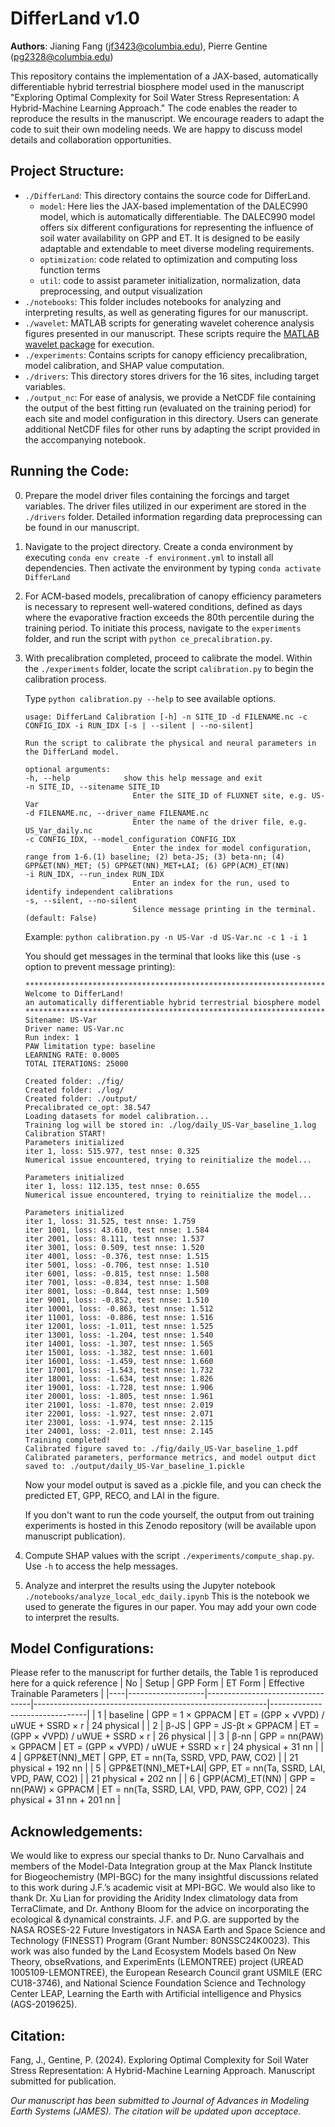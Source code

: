 # DifferLand v1.0
**Authors**: Jianing Fang (jf3423@columbia.edu), Pierre Gentine (pg2328@columbia.edu)

This repository contains the implementation of a JAX-based, automatically differentiable hybrid terrestrial biosphere model used in the manuscript "Exploring Optimal Complexity for Soil Water Stress Representation: A Hybrid-Machine Learning Approach." The code enables the reader to reproduce the results in the manuscript. We encourage readers to adapt the code to suit their own modeling needs. We are happy to discuss model details and collaboration opportunities.

## Project Structure:

- `./DifferLand`: This directory contains the source code for DifferLand.
    - `model`: Here lies the JAX-based implementation of the DALEC990 model, which is automatically differentiable. The DALEC990 model offers six different configurations for representing the influence of soil water availability on GPP and ET. It is designed to be easily adaptable and extendable to meet diverse modeling requirements.
    - `optimization`: code related to optimization and computing loss function terms
    - `util`: code to assist parameter initialization, normalization, data preprocessing, and output visualization
- `./notebooks`: This folder includes notebooks for analyzing and interpreting results, as well as generating figures for our manuscript.
- `./wavelet`: MATLAB scripts for generating wavelet coherence analysis figures presented in our manuscript. These scripts require the [MATLAB wavelet package](https://www.mathworks.com/products/wavelet.html) for execution.
- `./experiments`: Contains scripts for canopy efficiency precalibration, model calibration, and SHAP value computation.
- `./drivers`: This directory stores drivers for the 16 sites, including target variables.
- `./output_nc`: For ease of analysis, we provide a NetCDF file containing the output of the best fitting run (evaluated on the training period) for each site and model configuration in this directory. Users can generate additional NetCDF files for other runs by adapting the script provided in the accompanying notebook.

## Running the Code:

0) Prepare the model driver files containing the forcings and target variables. The driver files utilized in our experiment are stored in the `./drivers` folder. Detailed information regarding data preprocessing can be found in our manuscript.
1) Navigate to the project directory. Create a conda environment by executing `conda env create -f environment.yml` to install all dependencies. Then activate the environment by typing `conda activate DifferLand`
2) For ACM-based models, precalibration of canopy efficiency parameters is necessary to represent well-watered conditions, defined as days where the evaporative fraction exceeds the 80th percentile during the training period. To initiate this process, navigate to the `experiments` folder, and run the script with `python ce_precalibration.py`.
3) With precalibration completed, proceed to calibrate the model. Within the `./experiments` folder, locate the script `calibration.py` to begin the calibration process.

    Type `python calibration.py --help` to see available options.
    ```
    usage: DifferLand Calibration [-h] -n SITE_ID -d FILENAME.nc -c CONFIG_IDX -i RUN_IDX [-s | --silent | --no-silent]

    Run the script to calibrate the physical and neural parameters in the DifferLand model.

    optional arguments:
    -h, --help            show this help message and exit
    -n SITE_ID, --sitename SITE_ID
                            Enter the SITE_ID of FLUXNET site, e.g. US-Var
    -d FILENAME.nc, --driver_name FILENAME.nc
                            Enter the name of the driver file, e.g. US_Var_daily.nc
    -c CONFIG_IDX, --model_configuration CONFIG_IDX
                            Enter the index for model configuration, range from 1-6.(1) baseline; (2) beta-JS; (3) beta-nn; (4) GPP&ET(NN)_MET; (5) GPP&ET(NN)_MET+LAI; (6) GPP(ACM)_ET(NN)
    -i RUN_IDX, --run_index RUN_IDX
                            Enter an index for the run, used to identify independent calibrations
    -s, --silent, --no-silent
                            Silence message printing in the terminal. (default: False)
    ```

    Example: `python calibration.py -n US-Var -d US-Var.nc -c 1 -i 1`

    You should get messages in the terminal that looks like this (use `-s` option to prevent message printing):
    ```
    **********************************************************************  
    Welcome to DifferLand!  
    an automatically differentiable hybrid terrestrial biosphere model
    **********************************************************************  
    Sitename: US-Var  
    Driver name: US-Var.nc  
    Run index: 1  
    PAW limitation type: baseline  
    LEARNING RATE: 0.0005  
    TOTAL ITERATIONS: 25000  
  
    Created folder: ./fig/  
    Created folder: ./log/  
    Created folder: ./output/  
    Precalibrated ce_opt: 38.547  
    Loading datasets for model calibration...  
    Training log will be stored in: ./log/daily_US-Var_baseline_1.log  
    Calibration START!  
    Parameters initialized  
    iter 1, loss: 515.977, test nnse: 0.325  
    Numerical issue encountered, trying to reinitialize the model...  
  
    Parameters initialized  
    iter 1, loss: 112.135, test nnse: 0.655  
    Numerical issue encountered, trying to reinitialize the model...  
  
    Parameters initialized  
    iter 1, loss: 31.525, test nnse: 1.759  
    iter 1001, loss: 43.610, test nnse: 1.584  
    iter 2001, loss: 8.111, test nnse: 1.537  
    iter 3001, loss: 0.509, test nnse: 1.520  
    iter 4001, loss: -0.376, test nnse: 1.515  
    iter 5001, loss: -0.706, test nnse: 1.510  
    iter 6001, loss: -0.815, test nnse: 1.508  
    iter 7001, loss: -0.834, test nnse: 1.508  
    iter 8001, loss: -0.844, test nnse: 1.509  
    iter 9001, loss: -0.852, test nnse: 1.510  
    iter 10001, loss: -0.863, test nnse: 1.512  
    iter 11001, loss: -0.886, test nnse: 1.516  
    iter 12001, loss: -1.011, test nnse: 1.525  
    iter 13001, loss: -1.204, test nnse: 1.540  
    iter 14001, loss: -1.307, test nnse: 1.565  
    iter 15001, loss: -1.382, test nnse: 1.601  
    iter 16001, loss: -1.459, test nnse: 1.660  
    iter 17001, loss: -1.543, test nnse: 1.732  
    iter 18001, loss: -1.634, test nnse: 1.826  
    iter 19001, loss: -1.728, test nnse: 1.906  
    iter 20001, loss: -1.805, test nnse: 1.961  
    iter 21001, loss: -1.870, test nnse: 2.019  
    iter 22001, loss: -1.927, test nnse: 2.071  
    iter 23001, loss: -1.974, test nnse: 2.115  
    iter 24001, loss: -2.011, test nnse: 2.145  
    Training completed!  
    Calibrated figure saved to: ./fig/daily_US-Var_baseline_1.pdf  
    Calibrated parameters, performance metrics, and model output dict saved to: ./output/daily_US-Var_baseline_1.pickle  
    ```
    Now your model output is saved as a .pickle file, and you can check the predicted ET, GPP, RECO, and LAI in the figure.

    If you don't want to run the code yourself, the output from out training experiments is hosted in this Zenodo repository (will be available upon manuscript publication).
4) Compute SHAP values with the script `./experiments/compute_shap.py`. Use `-h` to access the help messages.
5) Analyze and interpret the results using the Jupyter notebook `./notebooks/analyze_local_edc_daily.ipynb` This is the notebook we used to generate the figures in our paper. You may add your own code to interpret the results.

## Model Configurations:
Please refer to the manuscript for further details, the Table 1 is reproduced here for a quick reference
| No | Setup             | GPP Form                         | ET Form                                                  | Effective Trainable Parameters |
|----|-------------------|----------------------------------|----------------------------------------------------------|--------------------------------|
| 1  | baseline          | GPP = 1 × GPPACM                | ET = (GPP × √VPD) / uWUE + SSRD × r                      | 24 physical                    |
| 2  | β-JS              | GPP = JS-βt × GPPACM            | ET = (GPP × √VPD) / uWUE + SSRD × r                      | 26 physical                    |
| 3  | β-nn              | GPP = nn(PAW) × GPPACM          | ET = (GPP × √VPD) / uWUE + SSRD × r                      | 24 physical + 31 nn            |
| 4  | GPP&ET(NN)_MET    | GPP, ET = nn(Ta, SSRD, VPD, PAW, CO2) |                                                      | 21 physical + 192 nn           |
| 5  | GPP&ET(NN)_MET+LAI| GPP, ET = nn(Ta, SSRD, LAI, VPD, PAW, CO2) |                                                  | 21 physical + 202 nn           |
| 6  | GPP(ACM)_ET(NN)   | GPP = nn(PAW) × GPPACM          | ET = nn(Ta, SSRD, LAI, VPD, PAW, GPP, CO2)               | 24 physical + 31 nn + 201 nn  |



## Acknowledgements:
We would like to express our special thanks to Dr. Nuno Carvalhais and members of the Model-Data Integration group at the Max Planck Institute for Biogeochemistry (MPI-BGC) for the many insightful discussions related to this work during J.F.’s academic visit at MPI-BGC. We would also like to thank Dr. Xu Lian for providing the Aridity Index climatology data from TerraClimate, and Dr. Anthony Bloom for the advice on incorporating the ecological & dynamical constraints. J.F. and P.G. are supported by the NASA ROSES-22 Future Investigators in NASA Earth and Space Science and Technology (FINESST) Program (Grant Number: 80NSSC24K0023). This work was also funded by the Land Ecosystem Models based On New Theory, obseRvations, and ExperimEnts (LEMONTREE) project (UREAD 1005109-LEMONTREE), the European Research Council grant USMILE (ERC CU18-3746), and National Science Foundation Science and Technology Center LEAP, Learning the Earth with Artificial intelligence and Physics (AGS-2019625). 

## Citation:

Fang, J., Gentine, P. (2024). Exploring Optimal Complexity for Soil Water Stress Representation: A Hybrid-Machine Learning Approach. Manuscript submitted for publication.

*Our manuscript has been submitted to Journal of Advances in Modeling Earth Systems (JAMES). The citation will be updated upon acceptace.*
